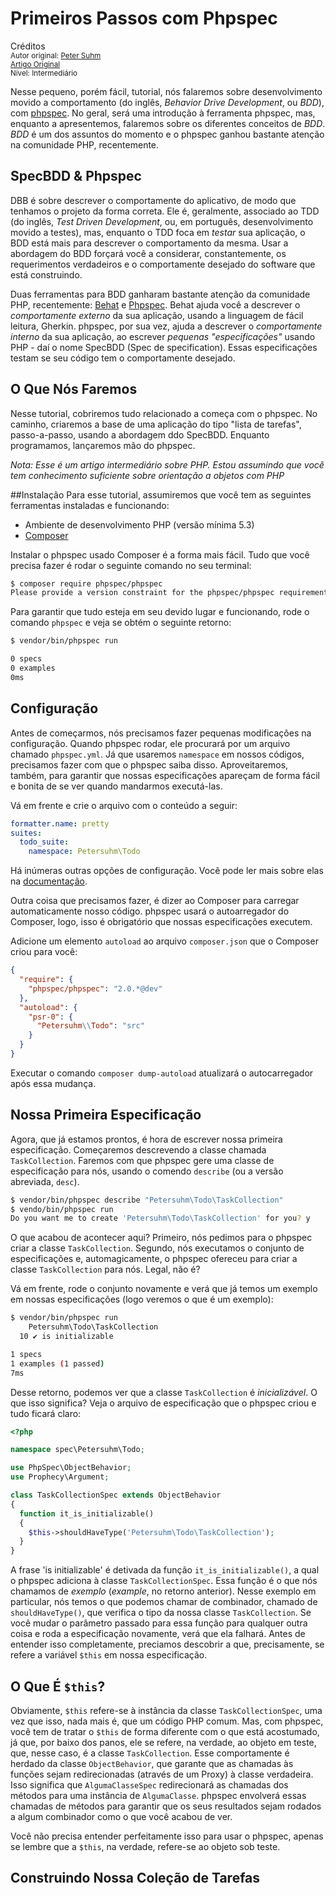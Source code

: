 Primeiros Passos com Phpspec
==============================================
Créditos<br/>
<small>Autor original: [Peter Suhm](https://tutsplus.com/authors/petersuhm)<br/>[Artigo Original](https://code.tutsplus.com/tutorials/getting-started-with-phpspec--cms-20919)<br/>Nível: Intermediário</small>

Nesse pequeno, porém fácil, tutorial, nós falaremos sobre desenvolvimento movido a comportamento (do inglês, *Behavior Drive Development*, ou *BDD*), com [phpspec](http://www.phpspec.net/). No geral, será uma introdução à ferramenta phpspec, mas, enquanto a apresentemos, falaremos sobre os diferentes conceitos de *BDD*. *BDD* é um dos assuntos do momento e o phpspec ganhou bastante atenção na comunidade PHP, recentemente.

## SpecBDD & Phpspec
DBB é sobre descrever o comportamente do aplicativo, de modo que tenhamos o projeto da forma correta. Ele é, geralmente, associado ao TDD (do inglês, *Test Driven Development*, ou, em português, desenvolvimento movido a testes), mas, enquanto o TDD foca em *testar* sua aplicação, o BDD está mais para descrever o comportamento da mesma. Usar a abordagem do BDD forçará você a considerar, constantemente, os requerimentos verdadeiros e o comportamente desejado do software que está construindo.

Duas ferramentas para BDD ganharam bastante atenção da comunidade PHP, recentemente: [Behat](http://behat.org/) e [Phpspec](http://phpspec.net/). Behat ajuda você a descrever o *comportamente externo* da sua aplicação, usando a linguagem de fácil leitura, Gherkin. phpspec, por sua vez, ajuda a descrever o *comportamente interno* da sua aplicação, ao escrever *pequenas "especificações"* usando PHP - daí o nome SpecBDD (Spec de specification). Essas especificações testam se seu código tem o comportamente desejado.

## O Que Nós Faremos
Nesse tutorial, cobriremos tudo relacionado a começa com o phpspec. No caminho, criaremos a base de uma aplicação do tipo "lista de tarefas", passo-a-passo, usando a abordagem ddo SpecBDD. Enquanto programamos, lançaremos mão do phpspec.

*Nota: Esse é um artigo intermediário sobre PHP. Estou assumindo que você tem conhecimento suficiente sobre orientação a objetos com PHP*

##Instalação
Para esse tutorial, assumiremos que você tem as seguintes ferramentas instaladas e funcionando:

- Ambiente de desenvolvimento PHP (versão mínima 5.3)
- [Composer](http://getcomposer.org)

Instalar o phpspec usado Composer é a forma mais fácil. Tudo que você precisa fazer é rodar o seguinte comando no seu terminal:

```bash
$ composer require phpspec/phpspec
Please provide a version constraint for the phpspec/phpspec requirement: 2.0.*@dev
```

Para garantir que tudo esteja em seu devido lugar e funcionando, rode o comando `phpspec` e veja se obtém o seguinte retorno:

```bash
$ vendor/bin/phpspec run

0 specs
0 examples
0ms
```

## Configuração
Antes de começarmos, nós precisamos fazer pequenas modificações na configuração. Quando phpspec rodar, ele procurará por um arquivo chamado `phpspec.yml`. Já que usaremos `namespace` em nossos códigos, precisamos fazer com que o phpspec saiba disso. Aproveitaremos, também, para garantir que nossas especificações apareçam de forma fácil e bonita de se ver quando mandarmos executá-las.

Vá em frente e crie o arquivo com o conteúdo a seguir:

```yaml
formatter.name: pretty
suites:
  todo_suite:
    namespace: Petersuhm\Todo
```

Há inúmeras outras opções de configuração. Você pode ler mais sobre elas na [documentação](http://phpspec.net/cookbook/configuration.html).

Outra coisa que precisamos fazer, é dizer ao Composer para carregar automaticamente nosso código. phpspec usará o autoarregador do Composer, logo, isso é obrigatório que nossas especificações executem.

Adicione um elemento `autoload` ao arquivo `composer.json` que o Composer criou para você:

```json
{
  "require": {
    "phpspec/phpspec": "2.0.*@dev"
  },
  "autoload": {
    "psr-0": {
      "Petersuhm\\Todo": "src"
    }
  }
}
```

Executar o comando `composer dump-autoload` atualizará o autocarregador após essa mudança.

## Nossa Primeira Especificação
Agora, que já estamos prontos, é hora de escrever nossa primeira especificação. Começaremos descrevendo a classe chamada `TaskCollection`. Faremos com que phpspec gere uma classe de especificação para nós, usando o comendo `describe` (ou a versão abreviada, `desc`).

```bash
$ vendor/bin/phpspec describe "Petersuhm\Todo\TaskCollection"
$ vendo/bin/phpspec run
Do you want me to create 'Petersuhm\Todo\TaskCollection' for you? y
```

O que acabou de acontecer aqui? Primeiro, nós pedimos para o phpspec criar a classe `TaskCollection`. Segundo, nós executamos o conjunto de especificações e, automagicamente, o phpspec ofereceu para criar a classe `TaskCollection` para nós. Legal, não é?

Vá em frente, rode o conjunto novamente e verá que já temos um exemplo em nossas especificações (logo veremos o que é um exemplo):

```bash
$ vendor/bin/phpspec run
    Petersuhm\Todo\TaskCollection
  10 ✔ is initializable

1 specs
1 examples (1 passed)
7ms
```

Desse retorno, podemos ver que a classe `TaskCollection` é *inicializável*. O que isso significa? Veja o arquivo de especificação que o phpspec criou e tudo ficará claro:

```php
<?php

namespace spec\Petersuhm\Todo;

use PhpSpec\ObjectBehavior;
use Prophecy\Argument;

class TaskCollectionSpec extends ObjectBehavior
{
  function it_is_initializable()
  {
    $this->shouldHaveType('Petersuhm\Todo\TaskCollection');
  }
}
```

A frase 'is initializable' é detivada da função `it_is_initializable()`, a qual o phpspec adiciona à classe `TaskCollectionSpec`. Essa função é o que nós chamamos de *exemplo* (*example*, no retorno anterior). Nesse exemplo em particular, nós temos o que podemos chamar de combinador, chamado de `shouldHaveType()`, que verifica o tipo da nossa classe `TaskCollection`. Se você mudar o parâmetro passado para essa função para qualquer outra coisa e roda a especificação novamente, verá que ela falhará. Antes de entender isso completamente, preciamos descobrir a que, precisamente, se refere a variável `$this` em nossa especificação.

## O Que É `$this`?
Obviamente, `$this` refere-se à instância da classe `TaskCollectionSpec`,  uma vez que isso, nada mais é, que um código PHP comum. Mas, com phpspec, você tem de tratar o `$this` de forma diferente com o que está acostumado, já que, por baixo dos panos, ele se refere, na verdade, ao objeto em teste, que, nesse caso, é a classe `TaskCollection`. Esse comportamente é herdado da classe `ObjectBehavior`, que garante que as chamadas às funções sejam redirecionadas (através de um Proxy) à classe verdadeira. Isso significa que `AlgumaClasseSpec` redirecionará as chamadas dos métodos para uma instância de `AlgumaClasse`. phpspec envolverá essas chamadas de métodos para garantir que os seus resultados sejam rodados a algum combinador como o que você acabou de ver.

Você não precisa entender perfeitamente isso para usar o phpspec, apenas se lembre que a `$this`, na verdade, refere-se ao objeto sob teste.

## Construindo Nossa Coleção de Tarefas
